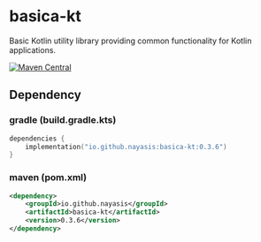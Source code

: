 # basica-kt

Basic Kotlin utility library providing common functionality for Kotlin applications.

[![Maven Central](https://img.shields.io/maven-central/v/io.github.nayasis/basica-kt.svg)](https://central.sonatype.com/artifact/io.github.nayasis/basica-kt)

## Dependency

### gradle (build.gradle.kts)

```kotlin
dependencies {
    implementation("io.github.nayasis:basica-kt:0.3.6")
}
```

### maven (pom.xml)

```xml
<dependency>
    <groupId>io.github.nayasis</groupId>
    <artifactId>basica-kt</artifactId>
    <version>0.3.6</version>
</dependency>
```